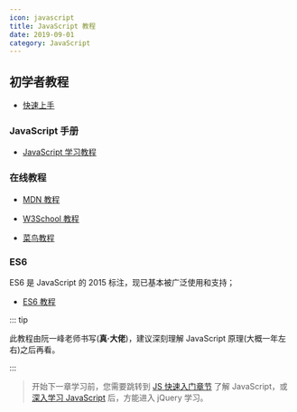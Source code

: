 ```yaml
---
icon: javascript
title: JavaScript 教程
date: 2019-09-01
category: JavaScript
---
```


## 初学者教程

- [快速上手](../language/js/guide/README.md)

### JavaScript 手册

- [JavaScript 学习教程](../language/js/README.md)

### 在线教程

- [MDN 教程](https://developer.mozilla.org/zh-CN/docs/Web/JavaScript)
- [W3School 教程](http://www.w3school.com.cn/js/index.asp)

- [菜鸟教程](https://www.runoob.com/js/js-tutorial.html)

### ES6

ES6 是 JavaScript 的 2015 标注，现已基本被广泛使用和支持；

- [ES6 教程](../language/js/es6/README.md)

::: tip

此教程由阮一峰老师书写(**真·大佬**)，建议深刻理解 JavaScript 原理(大概一年左右)之后再看。

:::

> 开始下一章学习前，您需要跳转到 [JS 快速入门章节](../language/js/guide/README.md) 了解 JavaScript，或 [深入学习 JavaScript](../language/js/README.md) 后，方能进入 jQuery 学习。
